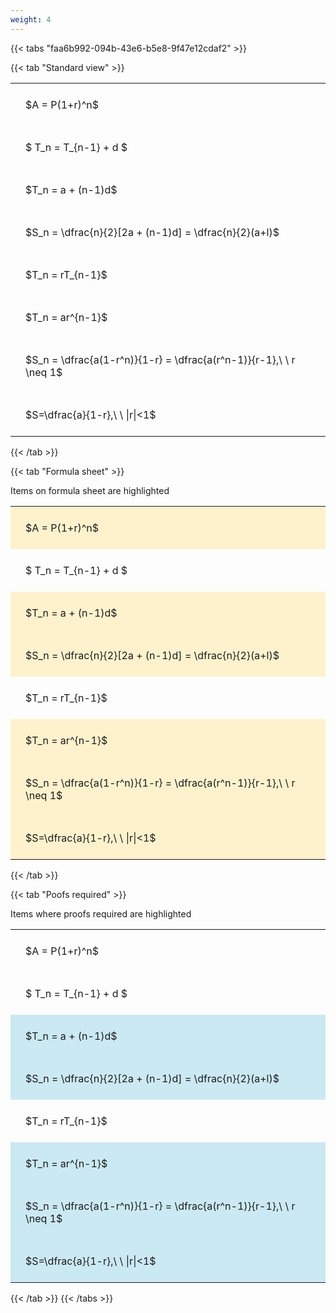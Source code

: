 ```yaml
---
weight: 4
---
```


{{< tabs "faa6b992-094b-43e6-b5e8-9f47e12cdaf2" >}}

{{< tab "Standard view" >}}

<style type="text/css">
#T_ee392 th.col_heading {
  text-align: left;
  font-size: 1em;
}
#T_ee392 td {
  text-align: left;
  font-size: 1em;
  padding: 1.5em;
}
</style>
<table id="T_ee392">
  <thead>
  </thead>
  <tbody>
    <tr>
      <td id="T_ee392_row0_col0" class="data row0 col0" >$A = P(1+r)^n$</td>
    </tr>
    <tr>
      <td id="T_ee392_row1_col0" class="data row1 col0" >$ T_n = T_{n-1} + d $</td>
    </tr>
    <tr>
      <td id="T_ee392_row2_col0" class="data row2 col0" >$T_n = a + (n-1)d$</td>
    </tr>
    <tr>
      <td id="T_ee392_row3_col0" class="data row3 col0" >$S_n = \dfrac{n}{2}[2a + (n-1)d] = \dfrac{n}{2}(a+l)$</td>
    </tr>
    <tr>
      <td id="T_ee392_row4_col0" class="data row4 col0" >$T_n = rT_{n-1}$</td>
    </tr>
    <tr>
      <td id="T_ee392_row5_col0" class="data row5 col0" >$T_n = ar^{n-1}$</td>
    </tr>
    <tr>
      <td id="T_ee392_row6_col0" class="data row6 col0" >$S_n = \dfrac{a(1-r^n)}{1-r} = \dfrac{a(r^n-1)}{r-1},\ \  r \neq 1$</td>
    </tr>
    <tr>
      <td id="T_ee392_row7_col0" class="data row7 col0" >$S=\dfrac{a}{1-r},\ \ |r|<1$</td>
    </tr>
  </tbody>
</table>
{{< /tab >}}

{{< tab "Formula sheet" >}}

Items on formula sheet are highlighted 
<br>
<style type="text/css">
#T_4203f th.col_heading {
  text-align: left;
  font-size: 1em;
}
#T_4203f td {
  text-align: left;
  font-size: 1em;
  padding: 1.5em;
}
#T_4203f_row0_col0, #T_4203f_row2_col0, #T_4203f_row3_col0, #T_4203f_row5_col0, #T_4203f_row6_col0, #T_4203f_row7_col0 {
  background-color: rgba(255,194,10, 0.2);
}
#T_4203f_row1_col0, #T_4203f_row4_col0 {
  background-color: rgba(0,0,0,0);
}
</style>
<table id="T_4203f">
  <thead>
  </thead>
  <tbody>
    <tr>
      <td id="T_4203f_row0_col0" class="data row0 col0" >$A = P(1+r)^n$</td>
    </tr>
    <tr>
      <td id="T_4203f_row1_col0" class="data row1 col0" >$ T_n = T_{n-1} + d $</td>
    </tr>
    <tr>
      <td id="T_4203f_row2_col0" class="data row2 col0" >$T_n = a + (n-1)d$</td>
    </tr>
    <tr>
      <td id="T_4203f_row3_col0" class="data row3 col0" >$S_n = \dfrac{n}{2}[2a + (n-1)d] = \dfrac{n}{2}(a+l)$</td>
    </tr>
    <tr>
      <td id="T_4203f_row4_col0" class="data row4 col0" >$T_n = rT_{n-1}$</td>
    </tr>
    <tr>
      <td id="T_4203f_row5_col0" class="data row5 col0" >$T_n = ar^{n-1}$</td>
    </tr>
    <tr>
      <td id="T_4203f_row6_col0" class="data row6 col0" >$S_n = \dfrac{a(1-r^n)}{1-r} = \dfrac{a(r^n-1)}{r-1},\ \  r \neq 1$</td>
    </tr>
    <tr>
      <td id="T_4203f_row7_col0" class="data row7 col0" >$S=\dfrac{a}{1-r},\ \ |r|<1$</td>
    </tr>
  </tbody>
</table>
{{< /tab >}}

{{< tab "Poofs required" >}}

Items where proofs required are highlighted 
<br>
<style type="text/css">
#T_3949f th.col_heading {
  text-align: left;
  font-size: 1em;
}
#T_3949f td {
  text-align: left;
  font-size: 1em;
  padding: 1.5em;
}
#T_3949f_row0_col0, #T_3949f_row1_col0, #T_3949f_row4_col0 {
  background-color: rgba(0,0,0,0);
}
#T_3949f_row2_col0, #T_3949f_row3_col0, #T_3949f_row5_col0, #T_3949f_row6_col0, #T_3949f_row7_col0 {
  background-color: rgba(0,150,200, 0.2);
}
</style>
<table id="T_3949f">
  <thead>
  </thead>
  <tbody>
    <tr>
      <td id="T_3949f_row0_col0" class="data row0 col0" >$A = P(1+r)^n$</td>
    </tr>
    <tr>
      <td id="T_3949f_row1_col0" class="data row1 col0" >$ T_n = T_{n-1} + d $</td>
    </tr>
    <tr>
      <td id="T_3949f_row2_col0" class="data row2 col0" >$T_n = a + (n-1)d$</td>
    </tr>
    <tr>
      <td id="T_3949f_row3_col0" class="data row3 col0" >$S_n = \dfrac{n}{2}[2a + (n-1)d] = \dfrac{n}{2}(a+l)$</td>
    </tr>
    <tr>
      <td id="T_3949f_row4_col0" class="data row4 col0" >$T_n = rT_{n-1}$</td>
    </tr>
    <tr>
      <td id="T_3949f_row5_col0" class="data row5 col0" >$T_n = ar^{n-1}$</td>
    </tr>
    <tr>
      <td id="T_3949f_row6_col0" class="data row6 col0" >$S_n = \dfrac{a(1-r^n)}{1-r} = \dfrac{a(r^n-1)}{r-1},\ \  r \neq 1$</td>
    </tr>
    <tr>
      <td id="T_3949f_row7_col0" class="data row7 col0" >$S=\dfrac{a}{1-r},\ \ |r|<1$</td>
    </tr>
  </tbody>
</table>
{{< /tab >}}
{{< /tabs >}}
